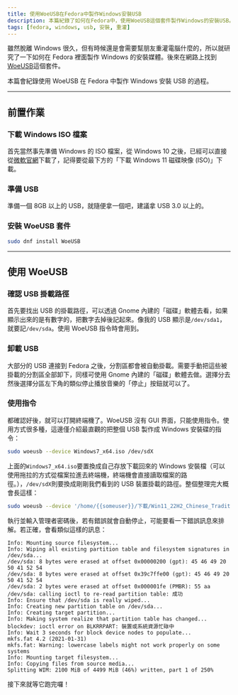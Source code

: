 ```yaml
---
title: 使用WoeUSB在Fedora中製作Windows安裝USB
description: 本篇紀錄了如何在Fedora中，使用WoeUSB這個套件製作Windows的安裝USB。
tags: [fedora, windows, usb, 安裝, 重灌]
---
```


雖然脫離 Windows 很久，但有時候還是會需要幫朋友重灌電腦什麼的，所以就研究了一下如何在 Fedora 裡面製作 Windows 的安裝媒體。後來在網路上找到[WoeUSB](https://github.com/WoeUSB/WoeUSB)這個套件。

本篇會紀錄使用 WoeUSB 在 Fedora 中製作 Windows 安裝 USB 的過程。

---

## 前置作業

### 下載 Windows ISO 檔案

首先當然事先準備 Windows 的 ISO 檔案，從 Windows 10 之後，已經可以直接從[微軟官網](https://www.microsoft.com/zh-tw/software-download/windows11)下載了，記得要從最下方的「下載 Windows 11 磁碟映像 (ISO)」下載。

### 準備 USB

準備一個 8GB 以上的 USB，就隨便拿一個吧，建議拿 USB 3.0 以上的。

### 安裝 WoeUSB 套件

```bash
sudo dnf install WoeUSB
```

---

## 使用 WoeUSB

### 確認 USB 掛載路徑

首先要找出 USB 的掛載路徑，可以透過 Gnome 內建的「磁碟」軟體去看，如果顯示出來的是有數字的，把數字去掉後記起來。像我的 USB 顯示是`/dev/sda1`，就要記`/dev/sda`。使用 WoeUSB 指令時會用到。

<global-img src="/images/woeusb.png"></global-img>

### 卸載 USB

大部分的 USB 連接到 Fedora 之後，分割區都會被自動掛載。需要手動把這些被掛載的分割區全部卸下，同樣可使用 Gnome 內建的「磁碟」軟體去做。選擇分去然後選擇分區左下角的類似停止播放音樂的「停止」按鈕就可以了。

### 使用指令

都確認好後，就可以打開終端機了。WoeUSB 沒有 GUI 界面，只能使用指令。使用方式很多種，這邊僅介紹最直觀的把整個 USB 製作成 Windows 安裝碟的指令：

```bash
sudo woeusb --device Windows7_x64.iso /dev/sdX
```

上面的`Windows7_x64.iso`要置換成自己存放下載回來的 Windows 安裝檔（可以使用拖拉的方式從檔案拉進去終端機，終端機會直接讀取檔案的路徑。），`/dev/sdX`則要換成剛剛我們看到的 USB 裝置掛載的路徑。整個整理完大概會長這樣：

```bash
sudo woeusb --device '/home/{{someuser}}/下載/Win11_22H2_Chinese_Traditional_x64v1.iso' /dev/sda
```

執行並輸入管理者密碼後，若有錯誤就會自動停止，可能要看一下錯誤訊息來排解。若正確，會看類似這樣的訊息：

```
Info: Mounting source filesystem...
Info: Wiping all existing partition table and filesystem signatures in /dev/sda...
/dev/sda: 8 bytes were erased at offset 0x00000200 (gpt): 45 46 49 20 50 41 52 54
/dev/sda: 8 bytes were erased at offset 0x39c7ffe00 (gpt): 45 46 49 20 50 41 52 54
/dev/sda: 2 bytes were erased at offset 0x000001fe (PMBR): 55 aa
/dev/sda: calling ioctl to re-read partition table: 成功
Info: Ensure that /dev/sda is really wiped...
Info: Creating new partition table on /dev/sda...
Info: Creating target partition...
Info: Making system realize that partition table has changed...
blockdev: ioctl error on BLKRRPART: 裝置或系統資源忙碌中
Info: Wait 3 seconds for block device nodes to populate...
mkfs.fat 4.2 (2021-01-31)
mkfs.fat: Warning: lowercase labels might not work properly on some systems
Info: Mounting target filesystem...
Info: Copying files from source media...
Splitting WIM: 2100 MiB of 4499 MiB (46%) written, part 1 of 250%
```

接下來就等它跑完囉！
